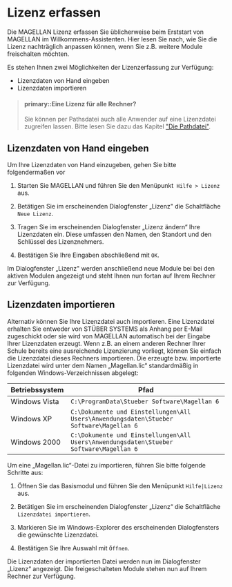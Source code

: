 # Lizenz erfassen

Die MAGELLAN Lizenz erfassen Sie üblicherweise beim Erststart von MAGELLAN im Willkommens-Assistenten. Hier lesen Sie nach, wie Sie die Lizenz nachträglich anpassen können, wenn Sie z.B. weitere Module freischalten möchten.

Es stehen Ihnen zwei Möglichkeiten der Lizenzerfassung zur Verfügung:

* Lizenzdaten von Hand eingeben
* Lizenzdaten importieren

> #### primary::Eine Lizenz für alle Rechner?
>
> Sie können per Pathsdatei auch alle Anwender auf eine Lizenzdatei zugreifen lassen. Bitte lesen Sie dazu das Kapitel ["Die Pathdatei"](https://doc.magellan6.stueber.de/installation/die-pathsdatei.html).

## Lizenzdaten von Hand eingeben

Um Ihre Lizenzdaten von Hand einzugeben, gehen Sie bitte folgendermaßen vor

1. Starten Sie MAGELLAN und führen Sie den Menüpunkt``` Hilfe > Lizenz``` aus.

2. Betätigen Sie im erscheinenden Dialogfenster „Lizenz" die Schaltfläche ```Neue Lizenz```. 

3. Tragen Sie im erscheinenden Dialogfenster „Lizenz ändern“ Ihre Lizenzdaten ein. Diese umfassen den    Namen, den Standort und den Schlüssel des Lizenznehmers.

4. Bestätigen Sie Ihre Eingaben abschließend mit ```OK```.

Im Dialogfenster „Lizenz" werden anschließend neue Module bei bei den aktiven Modulen angezeigt und steht Ihnen nun fortan auf Ihrem Rechner zur Verfügung. 

## Lizenzdaten importieren

Alternativ können Sie Ihre Lizenzdatei auch importieren. Eine Lizenzdatei erhalten Sie entweder von STÜBER SYSTEMS als Anhang per E-Mail zugeschickt oder sie wird von MAGELLAN automatisch bei der Eingabe Ihrer Lizenzdaten erzeugt. Wenn z.B. an einem anderen Rechner Ihrer Schule bereits eine ausreichende Lizenzierung vorliegt, können Sie einfach die Lizenzdatei dieses Rechners importieren. Die erzeugte bzw. importierte Lizenzdatei wird unter dem Namen „Magellan.lic“ standardmäßig in folgenden Windows-Verzeichnissen abgelegt: 

Betriebssystem | Pfad
-------------- | ----
Windows Vista  | `C:\ProgramData\Stueber Software\Magellan 6`
Windows XP     | `C:\Dokumente und Einstellungen\All Users\Anwendungsdaten\Stueber Software\Magellan 6`
Windows 2000   | `C:\Dokumente und Einstellungen\All Users\Anwendungsdaten\Stueber Software\Magellan 6` 

Um eine „Magellan.lic“-Datei zu importieren, führen Sie bitte folgende Schritte aus:

1. Öffnen Sie das Basismodul und führen Sie den Menüpunkt ```Hilfe|Lizenz``` aus.

2. Betätigen Sie im erscheinenden Dialogfenster „Lizenz“ die Schaltfläche ```Lizenzdatei importieren```.

3. Markieren Sie im Windows-Explorer des erscheinenden Dialogfensters die gewünschte Lizenzdatei.

4. Bestätigen Sie Ihre Auswahl mit ```Öffnen```.

Die Lizenzdaten der importierten Datei werden nun im Dialogfenster „Lizenz“ angezeigt. Die freigeschalteten Module stehen nun auf Ihrem Rechner zur Verfügung.










